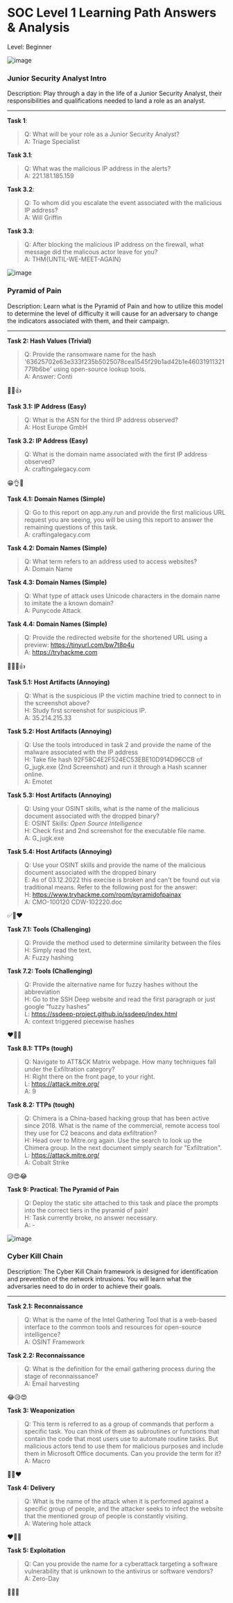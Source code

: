 
# SOC Level 1 Learning Path Answers & Analysis
Level: Beginner

![image](https://user-images.githubusercontent.com/66136128/204877134-a7e10ab7-fc8f-494a-b863-21d4f2ca56ba.png)

### Junior Security Analyst Intro 
Description: Play through a day in the life of a Junior Security Analyst, their responsibilities and qualifications needed to land a role as an analyst.
<hr>

<strong>Task 1</strong>: 
>Q: What will be your role as a Junior Security Analyst?<br>
A: Triage Specialist

<strong>Task 3.1</strong>: 
>Q: What was the malicious IP address in the alerts? <br>
A: 221.181.185.159<br>

<strong>Task 3.2</strong>: 
>Q: To whom did you escalate the event associated with the malicious IP address?<br>
A: Will Griffin<br>

<strong>Task 3.3</strong>: <br>
>Q: After blocking the malicious IP address on the firewall, what message did the malicous actor leave for you? <br>
A: THM{UNTIL-WE-MEET-AGAIN}<br>

![image](https://user-images.githubusercontent.com/66136128/204877345-50dd3c36-86a1-44e4-844f-520b2987430c.png)

### Pyramid of Pain

Description: Learn what is the Pyramid of Pain and how to utilize this model to determine the level of difficulty it will cause for an adversary to change the indicators associated with them, and their campaign.
<hr>

<strong>Task 2: Hash Values (Trivial)</strong> 
>Q: Provide the ransomware name for the hash '63625702e63e333f235b5025078cea1545f29b1ad42b1e46031911321779b6be' using open-source lookup tools. <br>
A: Answer: Conti

🤘✅👍

<strong>Task 3.1: IP Address (Easy)</strong>
>Q: What is the ASN for the third IP address observed?<br>
A: Host Europe GmbH

<strong>Task 3.2: IP Address (Easy)</strong>
>Q: What is the domain name associated with the first IP address observed?<br>
A: craftingalegacy.com

😁👌🤘

<strong>Task 4.1: Domain Names (Simple)</strong>
>Q: Go to this report on app.any.run and provide the first malicious URL request you are seeing, you will be using this report to answer the remaining questions of this task.<br>
A: craftingalegacy.com

<strong>Task 4.2: Domain Names (Simple)</strong>
>Q: What term refers to an address used to access websites?<br>
A: Domain Name

<strong>Task 4.3: Domain Names (Simple)</strong>
>Q: What type of attack uses Unicode characters in the domain name to imitate the a known domain?<br>
A: Punycode Attack

<strong>Task 4.4: Domain Names (Simple)</strong>
>Q: Provide the redirected website for the shortened URL using a preview: https://tinyurl.com/bw7t8p4u <br>
A: https://tryhackme.com

🤷‍♀️✅👍

<strong>Task 5.1: Host Artifacts (Annoying)</strong>
>Q: What is the suspicious IP the victim machine tried to connect to in the screenshot above?<br>
H: Study first screenshot for suspicious IP.<br>
A: 35.214.215.33

<strong>Task 5.2: Host Artifacts (Annoying)</strong>
>Q: Use the tools introduced in task 2 and provide the name of the malware associated with the IP address<br>
H: Take file hash 92F58C4E2F524EC53EBE10D914D96CCB of G_jugk.exe (2nd Screenshot) and run it through a Hash scanner online. <br>
A: Emotet

<strong>Task 5.3: Host Artifacts (Annoying)</strong>
>Q: Using your OSINT skills, what is the name of the malicious document associated with the dropped binary?<br>
E: OSINT Skills: <em>Open Source Intelligence</em> <br>
H: Check first and 2nd screenshot for the executable file name.<br>
A: G_jugk.exe<br>

<strong>Task 5.4: Host Artifacts (Annoying)</strong>
>Q: Use your OSINT skills and provide the name of the malicious document associated with the dropped binary <br>
E: As of 03.12.2022 this execise is broken and can't be found out via traditional means. Refer to the following post for the answer:<br>
H: https://www.tryhackme.com/room/pyramidofpainax<br>
A: CMO-100120 CDW-102220.doc<br>

✅🍖❤️

<strong>Task 7.1: Tools (Challenging)</strong>
>Q: Provide the method used to determine similarity between the files <br>
H: Simply read the text.<br>
A: Fuzzy hashing<br>

<strong>Task 7.2: Tools (Challenging)</strong>
>Q: Provide the alternative name for fuzzy hashes without the abbreviation <br>
H: Go to the SSH Deep website and read the first paragraph or just google "fuzzy hashes"<br>
L: https://ssdeep-project.github.io/ssdeep/index.html<br>
A: context triggered piecewise hashes<br>

❤️🍖✅

<strong>Task 8.1: TTPs (tough)</strong>
>Q: Navigate to ATT&CK Matrix webpage. How many techniques fall under the Exfiltration category?<br>
H: Right there on the front page, to your right.<br>
L: https://attack.mitre.org/<br>
A: 9<br>

<strong>Task 8.2: TTPs (tough)</strong>
>Q: Chimera is a China-based hacking group that has been active since 2018. What is the name of the commercial, remote access tool they use for C2 beacons and data exfiltration?<br>
H: Head over to Mitre.org again. Use the search to look up the Chimera group. In the next document simply search for "Exfiltration".<br>
L: https://attack.mitre.org/<br>
A: Cobalt Strike
  
😥😍😂
  
<strong>Task 9: Practical: The Pyramid of Pain</strong>
>Q: Deploy the static site attached to this task and place the prompts into the correct tiers in the pyramid of pain!<br>
H: Task currently broke, no answer necessary.<BR>
A: -<br>
  
![image](https://user-images.githubusercontent.com/66136128/205436370-398ae2b3-889a-4459-aa2c-24021c46850c.png)

### Cyber Kill Chain
  
Description: The Cyber Kill Chain framework is designed for identification and prevention of the network intrusions. You will learn what the adversaries need to do in order to achieve their goals.<hr>

<strong>Task 2.1: Reconnaissance </strong>
>Q: What is the name of the Intel Gathering Tool that is a web-based interface to the common tools and resources for open-source intelligence?<br>
A: OSINT Framework<br>
  
<strong>Task 2.2: Reconnaissance</strong>
>Q: What is the definition for the email gathering process during the stage of reconnaissance?<br>
A: Email harvesting<br>

😂😥😍
  
  <strong>Task 3: Weaponization</strong>
  >Q: This term is referred to as a group of commands that perform a specific task. You can think of them as subroutines or functions that contain the code that most users use to automate routine tasks. But malicious actors tend to use them for malicious purposes and include them in Microsoft Office documents. Can you provide the term for it? <br>
A: Macro
  
  🍖🤘❤️
  
  <strong>Task 4: Delivery</strong>
  >Q: What is the name of the attack when it is performed against a specific group of people, and the attacker seeks to infect the website that the mentioned group of people is constantly visiting.<br>
  A: Watering hole attack
  
  ❤️🤘🍖
  
  <strong>Task 5: Exploitation</strong>
  >Q: Can you provide the name for a cyberattack targeting a software vulnerability that is unknown to the antivirus or software vendors?<br>
  A: Zero-Day
  
  🚗🚓🚕
